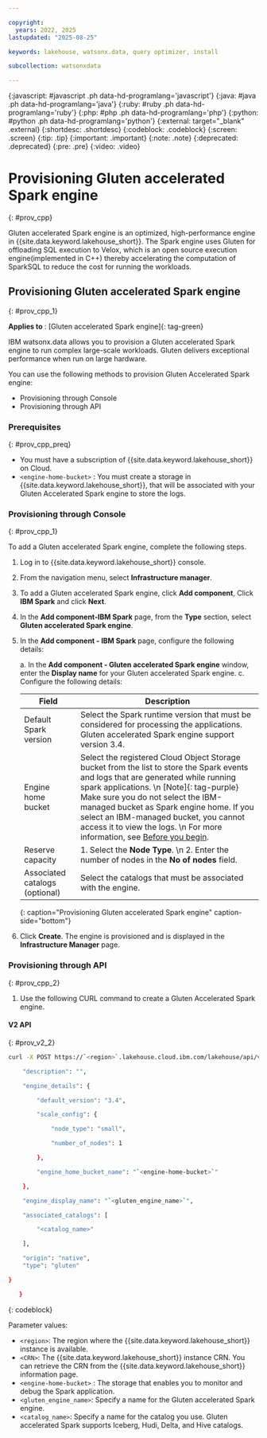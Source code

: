 ```yaml
---

copyright:
  years: 2022, 2025
lastupdated: "2025-08-25"

keywords: lakehouse, watsonx.data, query optimizer, install

subcollection: watsonxdata

---
```


{:javascript: #javascript .ph data-hd-programlang='javascript'}
{:java: #java .ph data-hd-programlang='java'}
{:ruby: #ruby .ph data-hd-programlang='ruby'}
{:php: #php .ph data-hd-programlang='php'}
{:python: #python .ph data-hd-programlang='python'}
{:external: target="_blank" .external}
{:shortdesc: .shortdesc}
{:codeblock: .codeblock}
{:screen: .screen}
{:tip: .tip}
{:important: .important}
{:note: .note}
{:deprecated: .deprecated}
{:pre: .pre}
{:video: .video}

# Provisioning Gluten accelerated Spark engine
{: #prov_cpp}

Gluten accelerated Spark engine is an optimized, high-performance engine in {{site.data.keyword.lakehouse_short}}. The Spark engine uses Gluten for offloading SQL execution to Velox, which is an open source execution engine(implemented in C++) thereby accelerating the computation of SparkSQL to reduce the cost for running the workloads.


## Provisioning Gluten accelerated Spark engine
{: #prov_cpp_1}

**Applies to** :  [Gluten accelerated Spark engine]{: tag-green}

IBM watsonx.data allows you to provision a Gluten accelerated Spark engine to run complex large-scale workloads. Gluten delivers exceptional performance when run on large hardware.

You can use the following methods to provision Gluten Accelerated Spark engine:

* Provisioning through Console
* Provisioning through API

### Prerequisites
{: #prov_cpp_preq}


- You must have a subscription of {{site.data.keyword.lakehouse_short}} on Cloud.
- `<engine-home-bucket>` : You must create a storage in {{site.data.keyword.lakehouse_short}}, that will be associated with your Gluten Accelerated Spark engine to store the logs.


### Provisioning through Console
{: #prov_cpp_1}

To add a Gluten accelerated Spark engine, complete the following steps.

1. Log in to {{site.data.keyword.lakehouse_short}} console.

2. From the navigation menu, select **Infrastructure manager**.

3. To add a Gluten accelerated Spark engine, click **Add component**, Click **IBM Spark** and click **Next**.

5. In the **Add component-IBM Spark** page, from the **Type** section, select **Gluten accelerated Spark engine**.

6. In the **Add component - IBM Spark** page, configure the following details:

      a. In the **Add component - Gluten accelerated Spark engine** window, enter the **Display name** for your Gluten accelerated Spark engine.
      c. Configure the following details:

      | Field | Description |
      | --- | --- |
      | Default Spark version | Select the Spark runtime version that must be considered for processing the applications. Gluten accelerated Spark engine support version 3.4. |
      | Engine home bucket | Select the registered Cloud Object Storage bucket from the list to store the Spark events and logs that are generated while running spark applications. \n [Note]{: tag-purple} Make sure you do not select the IBM-managed bucket as Spark engine home. If you select an IBM-managed bucket, you cannot access it to view the logs. \n For more information, see [Before you begin]({{site.data.keyword.ref-prov_nspark-link}}#prereq_nspark_prov).|
      |Reserve capacity| 1. Select the **Node Type**. \n 2. Enter the number of nodes in the **No of nodes** field.     |
      |Associated catalogs (optional)| Select the catalogs that must be associated with the engine.   |
      {: caption="Provisioning Gluten accelerated Spark engine" caption-side="bottom"}

6. Click **Create**. The engine is provisioned and is displayed in the **Infrastructure Manager** page.


### Provisioning through API
{: #prov_cpp_2}

1. Use the following CURL command to create a Gluten Accelerated Spark engine.


#### V2 API
{: #prov_v2_2}


   ```bash
   curl -X POST https://`<region>`.lakehouse.cloud.ibm.com/lakehouse/api/v2/spark_engines   -H "content-type: application/json" -H "accept: application/json" -H "AuthInstanceId: `<CRN>`" -d {

       "description": "",

       "engine_details": {

           "default_version": "3.4",

           "scale_config": {

               "node_type": "small",

               "number_of_nodes": 1

           },

           "engine_home_bucket_name": "`<engine-home-bucket>`"

       },

       "engine_display_name": "`<gluten_engine_name>`",

       "associated_catalogs": [

           "<catalog_name>"

       ],

       "origin": "native",
       "type": "gluten"

   }

      }
   ```
   {: codeblock}

   Parameter values:

   * `<region>`: The region where the {{site.data.keyword.lakehouse_short}} instance is available.
   * `<CRN>`: The {{site.data.keyword.lakehouse_short}} instance CRN. You can retrieve the CRN from the {{site.data.keyword.lakehouse_short}} information page.
   * `<engine-home-bucket>` : The storage that enables you to monitor and debug the Spark application.
   * `<gluten_engine_name>`: Specify a name for the Gluten accelerated Spark engine.
   * `<catalog_name>`: Specify a name for the catalog you use. Gluten accelerated Spark supports Iceberg, Hudi, Delta, and Hive catalogs.
